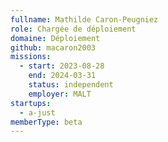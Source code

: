 ```yaml
---
fullname: Mathilde Caron-Peugniez
role: Chargée de déploiement
domaine: Déploiement
github: macaron2003
missions:
  - start: 2023-08-28
    end: 2024-03-31
    status: independent
    employer: MALT
startups:
  - a-just
memberType: beta
---
```


